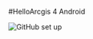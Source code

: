 #HelloArcgis 4 Android


![GitHub set up](http://7q5f5n.com1.z0.glb.clouddn.com/%E6%95%99%E7%A8%8B%E8%AF%B4%E6%98%8E2.png)


